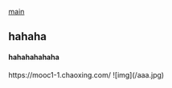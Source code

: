 [main](README.md)
<h2>hahaha</h2>
<h4>hahahahahaha</h4>
https://mooc1-1.chaoxing.com/
![img](/aaa.jpg)
